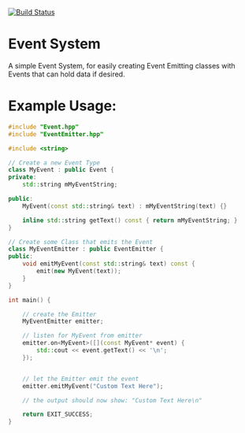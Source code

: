 [![Build Status](https://jenkins.shodan.fyi/buildStatus/icon?job=ttEvent)](https://jenkins.shodan.fyi/job/ttEvent/)
# Event System
A simple Event System, for easily creating Event Emitting classes with Events that can hold data if desired.

# Example Usage:
```c++
#include "Event.hpp"
#include "EventEmitter.hpp"

#include <string>

// Create a new Event Type
class MyEvent : public Event {
private:
    std::string mMyEventString;

public:
    MyEvent(const std::string& text) : mMyEventString(text) {}

    inline std::string getText() const { return mMyEventString; }
}

// Create some Class that emits the Event
class MyEventEmitter : public EventEmitter {
public:
    void emitMyEvent(const std::string& text) const {
        emit(new MyEvent(text));
    }
}

int main() {

    // create the Emitter
    MyEventEmitter emitter;

    // listen for MyEvent from emitter
    emitter.on<MyEvent>([](const MyEvent* event) {
        std::cout << event.getText() << '\n';
    });


    // let the Emitter emit the event
    emitter.emitMyEvent("Custom Text Here");

    // the output should now show: "Custom Text Here\n"

    return EXIT_SUCCESS;
}
```